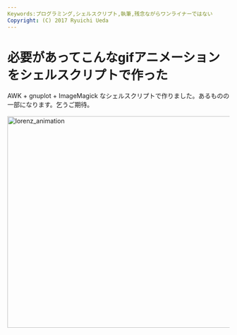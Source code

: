 ```yaml
---
Keywords:プログラミング,シェルスクリプト,執筆,残念ながらワンライナーではない
Copyright: (C) 2017 Ryuichi Ueda
---
```


# 必要があってこんなgifアニメーションをシェルスクリプトで作った
AWK + gnuplot + ImageMagick なシェルスクリプトで作りました。あるものの一部になります。乞うご期待。<br />
<br />
<a href="lorenz_animation.gif"><img src="lorenz_animation.gif" alt="lorenz_animation" width="640" height="480" class="aligncenter size-full wp-image-3088" /></a>
